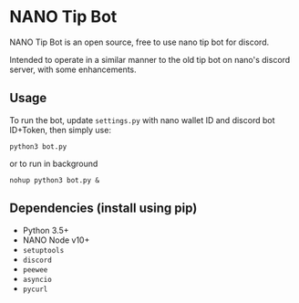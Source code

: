 # NANO Tip Bot

NANO Tip Bot is an open source, free to use nano tip bot for discord.

Intended to operate in a similar manner to the old tip bot on nano's discord server, with some enhancements.

## Usage

To run the bot, update `settings.py` with nano wallet ID and discord bot ID+Token, then simply use:

```
python3 bot.py
```

or to run in background

```
nohup python3 bot.py &
```

## Dependencies (install using pip)

- Python 3.5+
- NANO Node v10+
- `setuptools`
- `discord`
- `peewee`
- `asyncio`
- `pycurl`

